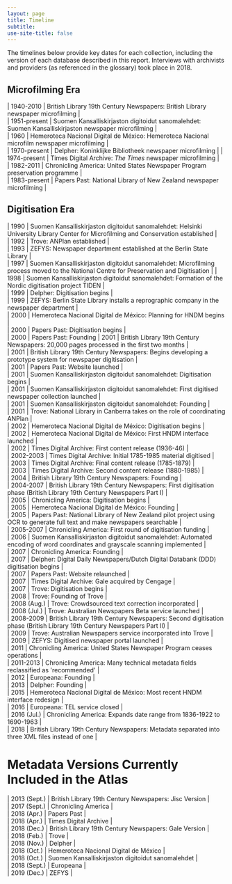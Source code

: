 ```yaml
---
layout: page
title: Timeline
subtitle:
use-site-title: false
---
```


The timelines below provide key dates for each collection, including the version of each database described in this report. Interviews with archivists and providers (as referenced in the glossary) took place in 2018.

## Microfilming Era

| 1940-2010     | British Library 19th Century Newspapers: British Library newspaper microfilming  |  
| 1951-present  | Suomen Kansalliskirjaston digitoidut sanomalehdet: Suomen Kansalliskirjaston newspaper microfilming  |  
| 1960          | Hemeroteca Nacional Digital de México: Hemeroteca Nacional microfilm newspaper microfilming  |  
| 1970-present  | Delpher: Koninklijke Bibliotheek newspaper microfilming  | 
| 1974-present  | Times Digital Archive: *The Times* newspaper microfilming  |  
| 1982-2011     | Chronicling America: United States Newspaper Program preservation programme  |  
| 1983-present  | Papers Past: National Library of New Zealand newspaper microfilming  | 


## Digitisation Era

| 1990  | Suomen Kansalliskirjaston digitoidut sanomalehdet: Helsinki University Library Center for Microfilming and Conservation established  |  
| 1992  | Trove: ANPlan established  |  
| 1993  | ZEFYS: Newspaper department established at the Berlin State Library |  
| 1997  | Suomen Kansalliskirjaston digitoidut sanomalehdet: Microfilming process moved to the National Centre for Preservation and Digitisation  |
| 1998  | Suomen Kansalliskirjaston digitoidut sanomalehdet: Formation of the Nordic digitisation project TIDEN  |  
| 1999  | Delpher: Digitisation begins  |  
| 1999  | ZEFYS: Berlin State Library installs a reprographic company in the newspaper department  |  
| 2000  | Hemeroteca Nacional Digital de México: Planning for HNDM begins  |  
| 2000  | Papers Past: Digitisation begins  |  
| 2000  | Papers Past: Founding 
| 2001  | British Library 19th Century Newspapers: 20,000 pages processed in the first two months  |  
| 2001  | British Library 19th Century Newspapers: Begins developing a prototype system for newspaper digitisation  |  
| 2001  | Papers Past: Website launched  |  
| 2001  | Suomen Kansalliskirjaston digitoidut sanomalehdet: Digitisation begins  |  
| 2001  | Suomen Kansalliskirjaston digitoidut sanomalehdet: First digitised newspaper collection launched  |  
| 2001  | Suomen Kansalliskirjaston digitoidut sanomalehdet: Founding |  
| 2001  | Trove: National Library in Canberra takes on the role of coordinating ANPlan |  
| 2002  | Hemeroteca Nacional Digital de México: Digitisation begins  |  
| 2002  | Hemeroteca Nacional Digital de México: First HNDM interface launched  |  
| 2002  | Times Digital Archive: First content release (1936-46)  |  
| 2002-2003  | Times Digital Archive: Initial 1785-1985 material digitised  |  
| 2003  | Times Digital Archive: Final content release (1785-1879)  |  
| 2003  | Times Digital Archive: Second content release (1880-1985)  |  
| 2004  | British Library 19th Century Newspapers: Founding |  
| 2004-2007  | British Library 19th Century Newspapers: First digitisation phase (British Library 19th Century Newspapers Part I)  |  
| 2005  | Chronicling America: Digitisation begins  |  
| 2005  | Hemeroteca Nacional Digital de México: Founding  |  
| 2005  | Papers Past: National Library of New Zealand pilot project using OCR to generate full text and make newspapers searchable  |  
| 2005-2007  | Chronicling America: First round of digitisation funding  |  
| 2006  | Suomen Kansalliskirjaston digitoidut sanomalehdet: Automated encoding of word coordinates and grayscale scanning implemented   |  
| 2007  | Chronicling America: Founding  |  
| 2007  | Delpher: Digital Daily Newspapers/Dutch Digital Databank (DDD) digitisation begins  |  
| 2007  | Papers Past: Website relaunched  |  
| 2007  | Times Digital Archive: Gale acquired by Cengage  |  
| 2007  | Trove: Digitisation begins  |  
| 2008  | Trove: Founding of Trove  |  
| 2008 (Aug.)  | Trove: Crowdsourced text correction incorporated  |  
| 2008 (Jul.)  | Trove: Australian Newspapers Beta service launched  |  
| 2008-2009  | British Library 19th Century Newspapers: Second digitisation phase (British Library 19th Century Newspapers Part II)  |  
| 2009  | Trove: Australian Newspapers service incorporated into Trove  |  
| 2009  | ZEFYS: Digitised newspaper portal launched  |  
| 2011  | Chronicling America: United States Newspaper Program ceases operations  |  
| 2011-2013  | Chronicling America: Many technical metadata fields reclassified as 'recommended'  |  
| 2012  | Europeana: Founding |  
| 2013  | Delpher: Founding  |  
| 2015  | Hemeroteca Nacional Digital de México: Most recent HNDM interface redesign  |  
| 2016  | Europeana: TEL service closed  |  
| 2016 (Jul.)  | Chronicling America: Expands date range from 1836-1922 to 1690-1963  |  
| 2018  | British Library 19th Century Newspapers: Metadata separated into three XML files instead of one  |  

# Metadata Versions Currently Included in the Atlas

| 2013 (Sept.)  | British Library 19th Century Newspapers: Jisc Version |  
| 2017 (Sept.)  | Chronicling America |  
| 2018 (Apr.)  | Papers Past |  
| 2018 (Apr.)  | Times Digital Archive  |  
| 2018 (Dec.)  | British Library 19th Century Newspapers: Gale Version  |  
| 2018 (Feb.)  | Trove |  
| 2018 (Nov.)  | Delpher |  
| 2018 (Oct.)  | Hemeroteca Nacional Digital de México |  
| 2018 (Oct.)  | Suomen Kansalliskirjaston digitoidut sanomalehdet |  
| 2018 (Sept.)  | Europeana |  
| 2019 (Dec.)  | ZEFYS |  
